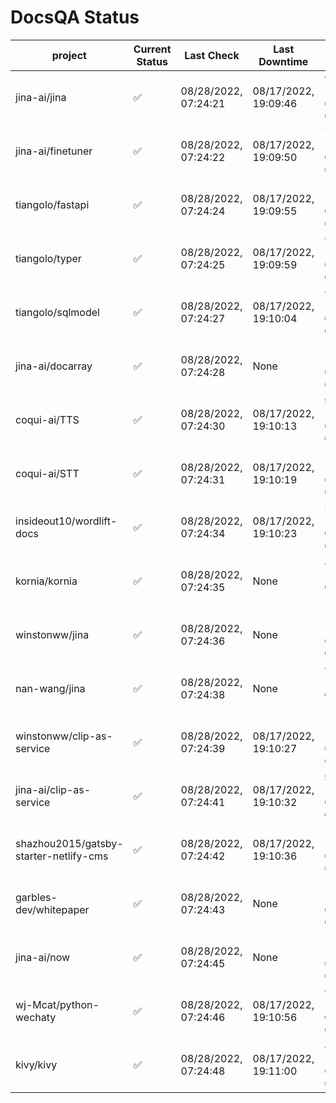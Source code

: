 # DocsQA Status

|               project                |Current Status|     Last Check     |   Last Downtime    |              % Uptime               |
|--------------------------------------|--------------|--------------------|--------------------|-------------------------------------|
|jina-ai/jina                          |✅            |08/28/2022, 07:24:21|08/17/2022, 19:09:46|9536.105 (since 08/15/2022, 07:09:42)|
|jina-ai/finetuner                     |✅            |08/28/2022, 07:24:22|08/17/2022, 19:09:50|7329.545 (since 08/15/2022, 07:09:42)|
|tiangolo/fastapi                      |✅            |08/28/2022, 07:24:24|08/17/2022, 19:09:55|7321.680 (since 08/15/2022, 07:09:42)|
|tiangolo/typer                        |✅            |08/28/2022, 07:24:25|08/17/2022, 19:09:59|9017.667 (since 08/15/2022, 07:09:42)|
|tiangolo/sqlmodel                     |✅            |08/28/2022, 07:24:27|08/17/2022, 19:10:04|9473.303 (since 08/15/2022, 07:09:42)|
|jina-ai/docarray                      |✅            |08/28/2022, 07:24:28|None                |100.000 (since 08/24/2022, 01:39:12) |
|coqui-ai/TTS                          |✅            |08/28/2022, 07:24:30|08/17/2022, 19:10:13|9441.263 (since 08/15/2022, 07:09:42)|
|coqui-ai/STT                          |✅            |08/28/2022, 07:24:31|08/17/2022, 19:10:19|7256.468 (since 08/15/2022, 07:09:42)|
|insideout10/wordlift-docs             |✅            |08/28/2022, 07:24:34|08/17/2022, 19:10:23|3297.868 (since 08/15/2022, 07:09:42)|
|kornia/kornia                         |✅            |08/28/2022, 07:24:35|None                |45.268 (since 08/23/2022, 16:11:04)  |
|winstonww/jina                        |✅            |08/28/2022, 07:24:36|None                |100.000 (since 08/26/2022, 06:21:28) |
|nan-wang/jina                         |✅            |08/28/2022, 07:24:38|None                |99.961 (since 08/24/2022, 15:11:24)  |
|winstonww/clip-as-service             |✅            |08/28/2022, 07:24:39|08/17/2022, 19:10:27|7192.642 (since 08/15/2022, 07:09:42)|
|jina-ai/clip-as-service               |✅            |08/28/2022, 07:24:41|08/17/2022, 19:10:32|9327.506 (since 08/15/2022, 07:09:42)|
|shazhou2015/gatsby-starter-netlify-cms|✅            |08/28/2022, 07:24:42|08/17/2022, 19:10:36|7176.863 (since 08/15/2022, 07:09:42)|
|garbles-dev/whitepaper                |✅            |08/28/2022, 07:24:43|None                |76.620 (since 08/24/2022, 01:39:12)  |
|jina-ai/now                           |✅            |08/28/2022, 07:24:45|None                |100.000 (since 08/24/2022, 01:39:12) |
|wj-Mcat/python-wechaty                |✅            |08/28/2022, 07:24:46|08/17/2022, 19:10:56|9147.456 (since 08/15/2022, 07:09:42)|
|kivy/kivy                             |✅            |08/28/2022, 07:24:48|08/17/2022, 19:11:00|8736.464 (since 08/15/2022, 07:09:42)|
